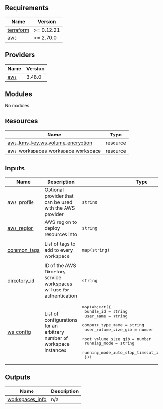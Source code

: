 ## Requirements

| Name | Version |
|------|---------|
| <a name="requirement_terraform"></a> [terraform](#requirement\_terraform) | >= 0.12.21 |
| <a name="requirement_aws"></a> [aws](#requirement\_aws) | >= 2.70.0 |

## Providers

| Name | Version |
|------|---------|
| <a name="provider_aws"></a> [aws](#provider\_aws) | 3.48.0 |

## Modules

No modules.

## Resources

| Name | Type |
|------|------|
| [aws_kms_key.ws_volume_encryption](https://registry.terraform.io/providers/hashicorp/aws/latest/docs/resources/kms_key) | resource |
| [aws_workspaces_workspace.workspace](https://registry.terraform.io/providers/hashicorp/aws/latest/docs/resources/workspaces_workspace) | resource |

## Inputs

| Name | Description | Type | Default | Required |
|------|-------------|------|---------|:--------:|
| <a name="input_aws_profile"></a> [aws\_profile](#input\_aws\_profile) | Optional provider that can be used with the AWS provider | `string` | `""` | no |
| <a name="input_aws_region"></a> [aws\_region](#input\_aws\_region) | AWS region to deploy resources into | `string` | `"us-gov-west-1"` | no |
| <a name="input_common_tags"></a> [common\_tags](#input\_common\_tags) | List of tags to add to every workspace | `map(string)` | <pre>{<br>  "managed_by": "terraform"<br>}</pre> | no |
| <a name="input_directory_id"></a> [directory\_id](#input\_directory\_id) | ID of the AWS Directory service workspaces will use for authentication | `string` | n/a | yes |
| <a name="input_ws_config"></a> [ws\_config](#input\_ws\_config) | List of configurations for an arbitrary number of workspace instances | <pre>map(object({<br>    bundle_id                                 = string<br>    user_name                                 = string<br>    compute_type_name                         = string<br>    user_volume_size_gib                      = number<br>    root_volume_size_gib                      = number<br>    running_mode                              = string<br>    running_mode_auto_stop_timeout_in_minutes = number<br>  }))</pre> | n/a | yes |

## Outputs

| Name | Description |
|------|-------------|
| <a name="output_workspaces_info"></a> [workspaces\_info](#output\_workspaces\_info) | n/a |

